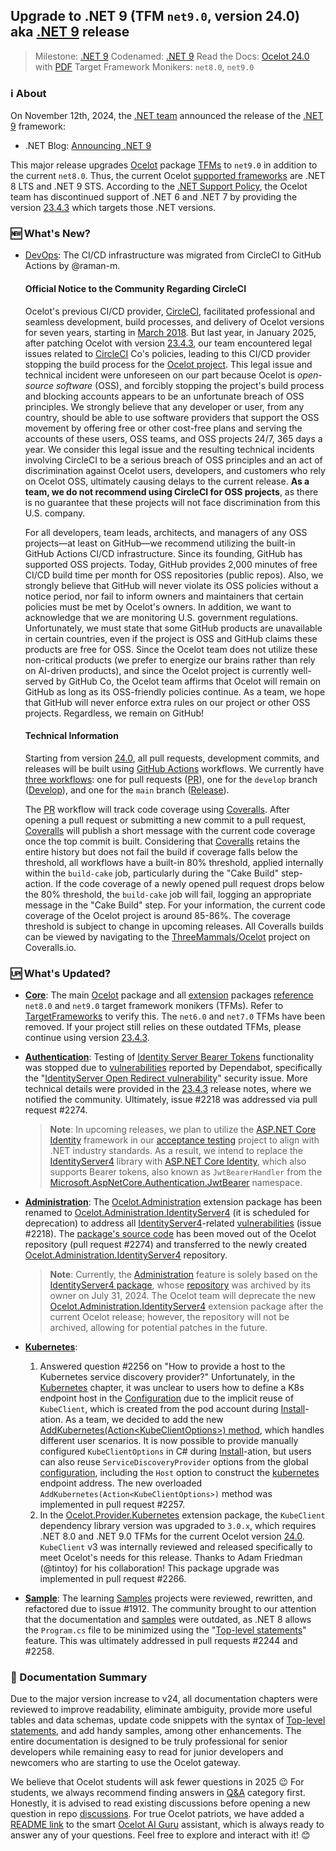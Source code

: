 ## Upgrade to .NET 9 (TFM `net9.0`, version 24.0) aka [.NET 9](https://dotnet.microsoft.com/en-us/download/dotnet/9.0) release
> Milestone: [.NET 9](https://github.com/ThreeMammals/Ocelot/milestone/11)
> Codenamed: [.NET 9](https://devblogs.microsoft.com/dotnet/announcing-dotnet-9/)
> Read the Docs: [Ocelot 24.0](https://ocelot.readthedocs.io/en/{0}/) with [PDF](https://ocelot.readthedocs.io/_/downloads/en/{0}/pdf/)
> Target Framework Monikers: `net8.0`, `net9.0`

### :information_source: About
On November 12th, 2024, the [.NET team](https://devblogs.microsoft.com/dotnet/author/dotnet) announced the release of the [.NET 9](https://dotnet.microsoft.com/en-us/download/dotnet/9.0) framework:

* .NET Blog: [Announcing .NET 9](https://devblogs.microsoft.com/dotnet/announcing-dotnet-9/)

This major release upgrades [Ocelot](https://www.nuget.org/packages/Ocelot) package [TFMs](https://learn.microsoft.com/en-us/dotnet/standard/frameworks#latest-versions) to `net9.0` in addition to the current `net8.0`. Thus, the current Ocelot [supported frameworks](https://dotnet.microsoft.com/en-us/platform/support/policy/dotnet-core#lifecycle) are .NET 8 LTS and .NET 9 STS. According to the [.NET Support Policy](https://dotnet.microsoft.com/en-us/platform/support/policy), the Ocelot team has discontinued support of .NET 6 and .NET 7 by providing the version [23.4.3](https://github.com/ThreeMammals/Ocelot/releases/tag/23.4.3) which targets those .NET versions.

### :new: What's New?

- [DevOps](https://github.com/ThreeMammals/Ocelot/labels/DevOps): The CI/CD infrastructure was migrated from CircleCI to GitHub Actions by @raman-m.

  #### Official Notice to the Community Regarding CircleCI

  Ocelot's previous CI/CD provider, [CircleCI](https://circleci.com/), facilitated professional and seamless development, build processes, and delivery of Ocelot versions for seven years, starting in [March 2018](https://github.com/ThreeMammals/Ocelot/pull/283). But last year, in January 2025, after patching Ocelot with version [23.4.3](https://github.com/ThreeMammals/Ocelot/releases/tag/23.4.3), our team encountered legal issues related to [CircleCI](https://circleci.com/) Co's policies, leading to this CI/CD provider stopping the build process for the [Ocelot project](https://app.circleci.com/pipelines/github/ThreeMammals/Ocelot). This legal issue and technical incident were unforeseen on our part because Ocelot is _open-source software_ (OSS), and forcibly stopping the project's build process and blocking accounts appears to be an unfortunate breach of OSS principles. We strongly believe that any developer or user, from any country, should be able to use software providers that support the OSS movement by offering free or other cost-free plans and serving the accounts of these users, OSS teams, and OSS projects 24/7, 365 days a year. We consider this legal issue and the resulting technical incidents involving CircleCI to be a serious breach of OSS principles and an act of discrimination against Ocelot users, developers, and customers who rely on Ocelot OSS, ultimately causing delays to the current release. **As a team, we do not recommend using CircleCI for OSS projects**, as there is no guarantee that these projects will not face discrimination from this U.S. company.

  For all developers, team leads, architects, and managers of any OSS projects—at least on GitHub—we recommend utilizing the built-in GitHub Actions CI/CD infrastructure. Since its founding, GitHub has supported OSS projects. Today, GitHub provides 2,000 minutes of free CI/CD build time per month for OSS repositories (public repos). Also, we strongly believe that GitHub will never violate its OSS policies without a notice period, nor fail to inform owners and maintainers that certain policies must be met by Ocelot's owners. In addition, we want to acknowledge that we are monitoring U.S. government regulations. Unfortunately, we must state that some GitHub products are unavailable in certain countries, even if the project is OSS and GitHub claims these products are free for OSS. Since the Ocelot team does not utilize these non-critical products (we prefer to energize our brains rather than rely on AI-driven products), and since the Ocelot project is currently well-served by GitHub Co, the Ocelot team affirms that Ocelot will remain on GitHub as long as its OSS-friendly policies continue. As a team, we hope that GitHub will never enforce extra rules on our project or other OSS projects.
  Regardless, we remain on GitHub!

  #### Technical Information

  Starting from version [24.0](https://github.com/ThreeMammals/Ocelot/releases/tag/{0}), all pull requests, development commits, and releases will be built using [GitHub Actions](https://docs.github.com/en/actions) workflows. We currently have [three workflows](https://github.com/ThreeMammals/Ocelot/tree/main/.github/workflows): one for pull requests ([PR](https://github.com/ThreeMammals/Ocelot/blob/main/.github/workflows/pr.yml)), one for the `develop` branch ([Develop](https://github.com/ThreeMammals/Ocelot/blob/main/.github/workflows/develop.yml)), and one for the `main` branch ([Release](https://github.com/ThreeMammals/Ocelot/blob/main/.github/workflows/release.yml)).

  The [PR](https://github.com/ThreeMammals/Ocelot/blob/main/.github/workflows/pr.yml) workflow will track code coverage using [Coveralls](https://coveralls.io/). After opening a pull request or submitting a new commit to a pull request, [Coveralls](https://coveralls.io) will publish a short message with the current code coverage once the top commit is built. Considering that [Coveralls](https://coveralls.io) retains the entire history but does not fail the build if coverage falls below the threshold, all workflows have a built-in 80% threshold, applied internally within the `build-cake` job, particularly during the "Cake Build" step-action. If the code coverage of a newly opened pull request drops below the 80% threshold, the `build-cake` job will fail, logging an appropriate message in the "Cake Build" step. For your information, the current code coverage of the Ocelot project is around 85-86%. The coverage threshold is subject to change in upcoming releases. All Coveralls builds can be viewed by navigating to the [ThreeMammals/Ocelot](https://coveralls.io/github/ThreeMammals/Ocelot) project on Coveralls.io.

### :up: What's Updated?

- **[Core](https://github.com/ThreeMammals/Ocelot/labels/Core)**:
  The main [Ocelot](https://www.nuget.org/packages/Ocelot) package and all [extension](https://www.nuget.org/profiles/ThreeMammals) packages [reference](https://github.com/search?q=repo%3AThreeMammals%2FOcelot%20%3CTargetFrameworks%3E&type=code) `net8.0` and `net9.0` target framework monikers (TFMs). Refer to [TargetFrameworks](https://github.com/search?q=repo%3AThreeMammals%2FOcelot%20%3CTargetFrameworks%3E&type=code) to verify this. The `net6.0` and `net7.0` TFMs have been removed. If your project still relies on these outdated TFMs, please continue using version [23.4.3](https://github.com/ThreeMammals/Ocelot/releases/tag/23.4.3).

- **[Authentication](https://ocelot.readthedocs.io/en/{0}/features/authentication.html)**:
  Testing of [Identity Server Bearer Tokens](https://ocelot.readthedocs.io/en/{0}/features/authentication.html#identity-server-bearer-tokens) functionality was stopped due to [vulnerabilities](https://github.com/ThreeMammals/Ocelot/security/dependabot) reported by Dependabot, specifically the "[IdentityServer Open Redirect vulnerability](https://github.com/ThreeMammals/Ocelot/security/dependabot?q=is%3Aclosed+IdentityServer)" security issue. More technical details were provided in the [23.4.3](https://github.com/ThreeMammals/Ocelot/releases/tag/23.4.3) release notes, where we notified the community. Ultimately, issue #2218 was addressed via pull request #2274.
  >**Note**: In upcoming releases, we plan to utilize the [ASP.NET Core Identity](https://learn.microsoft.com/en-us/aspnet/core/security/authentication/identity) framework in our [acceptance testing](https://github.com/ThreeMammals/Ocelot/tree/main/test/Ocelot.AcceptanceTests) project to align with .NET industry standards. As a result, we intend to replace the [IdentityServer4](https://github.com/DuendeArchive/IdentityServer4) library with [ASP.NET Core Identity](https://learn.microsoft.com/en-us/aspnet/core/security/authentication/identity), which also supports Bearer tokens, also known as `JwtBearerHandler` from the [Microsoft.AspNetCore.Authentication.JwtBearer](https://learn.microsoft.com/en-us/dotnet/api/microsoft.aspnetcore.authentication.jwtbearer) namespace.

- **[Administration](https://ocelot.readthedocs.io/en/{0}/features/administration.html)**:
  The [Ocelot.Administration](https://www.nuget.org/packages/Ocelot.Administration) extension package has been renamed to [Ocelot.Administration.IdentityServer4](https://github.com/ThreeMammals/Ocelot.Administration.IdentityServer4) (it is scheduled for deprecation) to address all [IdentityServer4](https://github.com/DuendeArchive/IdentityServer4)-related [vulnerabilities](https://github.com/ThreeMammals/Ocelot/security/dependabot) (issue #2218). The [package's source code](https://github.com/ThreeMammals/Ocelot/tree/release/23.4/src/Ocelot.Administration) has been moved out of the Ocelot repository (pull request #2274) and transferred to the newly created [Ocelot.Administration.IdentityServer4](https://github.com/ThreeMammals/Ocelot.Administration.IdentityServer4) repository.
  >**Note**: Currently, the [Administration](https://ocelot.readthedocs.io/en/{0}/features/administration.html) feature is solely based on the [IdentityServer4 package](https://github.com/ThreeMammals/Ocelot/blob/release/23.4/src/Ocelot.Administration/Ocelot.Administration.csproj#L38), whose [repository](https://github.com/IdentityServer/IdentityServer4) was archived by its owner on July 31, 2024. The Ocelot team will deprecate the new [Ocelot.Administration.IdentityServer4](https://github.com/ThreeMammals/Ocelot.Administration.IdentityServer4) extension package after the current Ocelot release; however, the repository will not be archived, allowing for potential patches in the future.

- **[Kubernetes](https://ocelot.readthedocs.io/en/{0}/features/kubernetes.html)**:
  1. Answered question #2256 on "How to provide a host to the Kubernetes service discovery provider?"
    Unfortunately, in the [Kubernetes](https://ocelot.readthedocs.io/en/{0}/features/kubernetes.html) chapter, it was unclear to users how to define a K8s endpoint host in the [Configuration](https://ocelot.readthedocs.io/en/{0}/features/kubernetes.html#configuration) due to the implicit reuse of `KubeClient`, which is created from the pod account during [Install](https://ocelot.readthedocs.io/en/{0}/features/kubernetes.html#install)-ation. As a team, we decided to add the new [AddKubernetes(Action&lt;KubeClientOptions&gt;) method](https://ocelot.readthedocs.io/en/{0}/features/kubernetes.html#addkubernetes-action-kubeclientoptions-method), which handles different user scenarios. It is now possible to provide manually configured `KubeClientOptions` in C# during [Install](https://ocelot.readthedocs.io/en/{0}/features/kubernetes.html#install)-ation, but users can also reuse `ServiceDiscoveryProvider` options from the global [configuration](https://ocelot.readthedocs.io/en/{0}/features/kubernetes.html#configuration), including the `Host` option to construct the [kubernetes](https://ocelot.readthedocs.io/en/{0}/features/kubernetes.html) endpoint address. The new overloaded `AddKubernetes(Action<KubeClientOptions>)` method was implemented in pull request #2257.
  2. In the [Ocelot.Provider.Kubernetes](https://www.nuget.org/packages/Ocelot.Provider.Kubernetes/) extension package, the `KubeClient` dependency library version was upgraded to `3.0.x`, which requires .NET 8.0 and .NET 9.0 TFMs for the current Ocelot version [24.0](https://github.com/ThreeMammals/Ocelot/releases/tag/24.0.0). `KubeClient` v3 was internally reviewed and released specifically to meet Ocelot's needs for this release. Thanks to Adam Friedman (@tintoy) for his collaboration! This package upgrade was implemented in pull request #2266.

- **[Sample](https://github.com/ThreeMammals/Ocelot/labels/sample)**:
  The learning [Samples](https://github.com/ThreeMammals/Ocelot/tree/main/samples) projects were reviewed, rewritten, and refactored due to issue #1912. The community brought to our attention that the documentation and [samples](https://github.com/ThreeMammals/Ocelot/tree/main/samples) were outdated, as .NET 8 allows the `Program.cs` file to be minimized using the "[Top-level statements](https://learn.microsoft.com/en-us/dotnet/csharp/fundamentals/program-structure/top-level-statements)" feature. This was ultimately addressed in pull requests #2244 and #2258.

### :notebook: Documentation Summary
Due to the major version increase to v24, all documentation chapters were reviewed to improve readability, eliminate ambiguity, provide more useful tables and data schemas, update code snippets with the syntax of [Top-level statements](https://learn.microsoft.com/en-us/dotnet/csharp/fundamentals/program-structure/top-level-statements), and add handy samples, among other enhancements. The entire documentation is designed to be truly professional for senior developers while remaining easy to read for junior developers and newcomers who are starting to use the Ocelot gateway.

We believe that Ocelot students will ask fewer questions in 2025 :wink:
For students, we always recommend finding answers in [Q&A](https://github.com/ThreeMammals/Ocelot/discussions/categories/q-a) category first. Honestly, it is advised to read existing discussions before opening a new question in repo [discussions](https://github.com/ThreeMammals/Ocelot/discussions).
For true Ocelot patriots, we have added a [README link](https://github.com/ThreeMammals/Ocelot?tab=readme-ov-file#documentation) to the smart [Ocelot AI Guru](https://gurubase.io/g/ocelot) assistant, which is always ready to answer any of your questions. Feel free to explore and interact with it! :blush:
